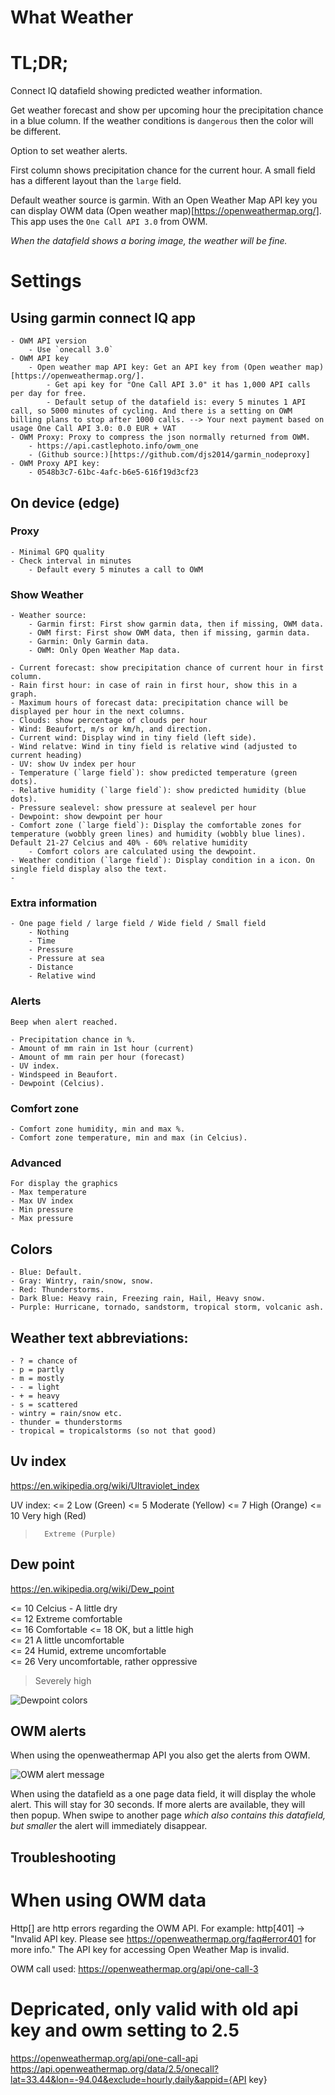 # What Weather

# TL;DR;

Connect IQ datafield showing predicted weather information.
 
Get weather forecast and show per upcoming hour the precipitation chance in a blue column.
If the weather conditions is `dangerous` then the color will be different.

Option to set weather alerts.

First column shows precipitation chance for the current hour.
A small field has a different layout than the `large` field.

Default weather source is garmin. 
With an Open Weather Map API key you can display OWM data (Open weather map)[https://openweathermap.org/]. This app uses the `One Call API 3.0` from OWM.

*When the datafield shows a boring image, the weather will be fine.*

# Settings

## Using garmin connect IQ app

	- OWM API version
    	- Use `onecall 3.0`
  	- OWM API key
    	- Open weather map API key: Get an API key from (Open weather map)[https://openweathermap.org/].          	
        	- Get api key for "One Call API 3.0" it has 1,000 API calls per day for free. 
        	- Default setup of the datafield is: every 5 minutes 1 API call, so 5000 minutes of cycling. And there is a setting on OWM billing plans to stop after 1000 calls. --> Your next payment based on usage One Call API 3.0: 0.0 EUR + VAT 			
	- OWM Proxy: Proxy to compress the json normally returned from OWM.
    	- https://api.castlephoto.info/owm_one
    	- (Github source:)[https://github.com/djs2014/garmin_nodeproxy]
	- OWM Proxy API key:
    	- 0548b3c7-61bc-4afc-b6e5-616f19d3cf23
  	
## On device (edge)

### Proxy

  	- Minimal GPQ quality
  	- Check interval in minutes 
    	- Default every 5 minutes a call to OWM
    	
### Show Weather

	- Weather source:
    	- Garmin first: First show garmin data, then if missing, OWM data.
    	- OWM first: First show OWM data, then if missing, garmin data.
    	- Garmin: Only Garmin data.
    	- OWM: Only Open Weather Map data.

	- Current forecast: show precipitation chance of current hour in first column.
	- Rain first hour: in case of rain in first hour, show this in a graph.
	- Maximum hours of forecast data: precipitation chance will be displayed per hour in the next columns.
	- Clouds: show percentage of clouds per hour
	- Wind: Beaufort, m/s or km/h, and direction.
	- Current wind: Display wind in tiny field (left side).
	- Wind relatve: Wind in tiny field is relative wind (adjusted to current heading)
 	- UV: show Uv index per hour
	- Temperature (`large field`): show predicted temperature (green dots).
	- Relative humidity (`large field`): show predicted humidity (blue dots).
	- Pressure sealevel: show pressure at sealevel per hour
	- Dewpoint: show dewpoint per hour
	- Comfort zone (`large field`): Display the comfortable zones for temperature (wobbly green lines) and humidity (wobbly blue lines). Default 21-27 Celcius and 40% - 60% relative humidity
     	- Comfort colors are calculated using the dewpoint.
	- Weather condition (`large field`): Display condition in a icon. On single field display also the text.
	- 
### Extra information

	- One page field / large field / Wide field / Small field
    	- Nothing
    	- Time
    	- Pressure
    	- Pressure at sea
    	- Distance
    	- Relative wind
  
### Alerts

	Beep when alert reached.

	- Precipitation chance in %.
	- Amount of mm rain in 1st hour (current)
	- Amount of mm rain per hour (forecast)
	- UV index.
	- Windspeed in Beaufort.
	- Dewpoint (Celcius).

### Comfort zone
	- Comfort zone humidity, min and max %.
	- Comfort zone temperature, min and max (in Celcius).
  
### Advanced
	For display the graphics
	- Max temperature
	- Max UV index
	- Min pressure
	- Max pressure
  	
 ## Colors

	- Blue: Default.
	- Gray: Wintry, rain/snow, snow.
	- Red: Thunderstorms.
	- Dark Blue: Heavy rain, Freezing rain, Hail, Heavy snow.
	- Purple: Hurricane, tornado, sandstorm, tropical storm, volcanic ash.

## Weather text abbreviations:

	- ? = chance of
	- p = partly
	- m = mostly
	- - = light
	- + = heavy
	- s = scattered
	- wintry = rain/snow etc.
	- thunder = thunderstorms
	- tropical = tropicalstorms (so not that good)

## Uv index
https://en.wikipedia.org/wiki/Ultraviolet_index

UV index:
<= 2 	Low (Green)
<= 5 	Moderate (Yellow)
<= 7 	High (Orange)
<= 10 	Very high (Red)
> 		Extreme (Purple)

## Dew point

https://en.wikipedia.org/wiki/Dew_point

<= 10 Celcius - A little dry 		
<= 12 Extreme comfortable 			
<= 16 Comfortable
<= 18 OK, but a little high 		
<= 21 A little uncomfortable		
<= 24 Humid, extreme uncomfortable	
<= 26 Very uncomfortable, rather oppressive 
> Severely high						

![Dewpoint colors](/other/images/colors_dewpoint.png "Color scheme dewpoint")


## OWM alerts

When using the openweathermap API you also get the alerts from OWM.

![OWM alert message](/other/images/alerts.png "Display OWM alert")

When using the datafield as a one page data field, it will display the whole alert. This will stay for 30 seconds.
If more alerts are available, they will then popup.
When swipe to another page *which also contains this datafield, but smaller* the alert will immediately disappear.

## Troubleshooting

# When using OWM data

Http[<error code>] are http errors regarding the OWM API.
For example: http[401] -> "Invalid API key. Please see https://openweathermap.org/faq#error401 for more info." The API key for accessing Open Weather Map is invalid.

OWM call used:
https://openweathermap.org/api/one-call-3

# Depricated, only valid with old api key and owm setting to 2.5

https://openweathermap.org/api/one-call-api
https://api.openweathermap.org/data/2.5/onecall?lat=33.44&lon=-94.04&exclude=hourly,daily&appid={API key}